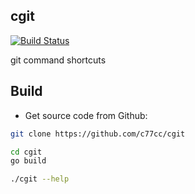 ## cgit

[![Build Status](https://drone.io/github.com/c77cc/cgit/status.png)](https://drone.io/github.com/c77cc/cgit/latest)

git command shortcuts

## Build

* Get source code from Github:

```bash
git clone https://github.com/c77cc/cgit
```

```bash
cd cgit
go build

./cgit --help
```
